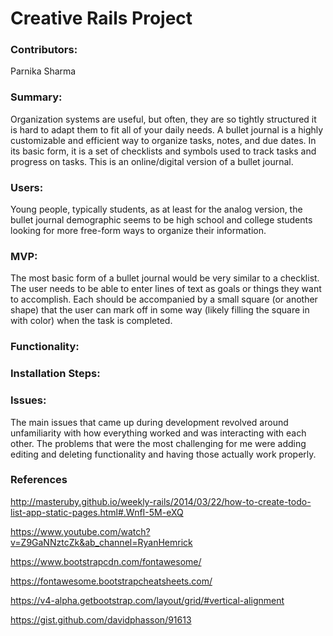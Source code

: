 # Creative Rails Project

### Contributors:

Parnika Sharma

### Summary:

Organization systems are useful, but often, they are so tightly structured it is hard to adapt them to fit all of your daily needs. A bullet journal is a highly customizable and efficient way to organize tasks, notes, and due dates. In its basic form, it is a set of checklists and symbols used to track tasks and progress on tasks. This is an online/digital version of a bullet journal.

### Users:

Young people, typically students, as at least for the analog version, the bullet journal demographic seems to be high school and college students looking for more free-form ways to organize their information.

### MVP:

The most basic form of a bullet journal would be very similar to a checklist. The user needs to be able to enter lines of text as goals or things they want to accomplish. Each should be accompanied by a small square (or another shape) that the user can mark off in some way (likely filling the square in with color) when the task is completed.

### Functionality:

### Installation Steps:

### Issues:

The main issues that came up during development revolved around unfamiliarity with how everything worked and was interacting with each other. The problems that were the most challenging for me were adding editing and deleting functionality and having those actually work properly.

### References

http://masteruby.github.io/weekly-rails/2014/03/22/how-to-create-todo-list-app-static-pages.html#.WnfI-5M-eXQ

https://www.youtube.com/watch?v=Z9GaNNztcZk&ab_channel=RyanHemrick

https://www.bootstrapcdn.com/fontawesome/

https://fontawesome.bootstrapcheatsheets.com/

https://v4-alpha.getbootstrap.com/layout/grid/#vertical-alignment

https://gist.github.com/davidphasson/91613